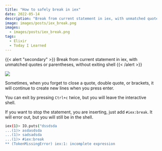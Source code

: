 ```yaml
---
title: "How to safely break in iex"
date: 2022-05-14
description: "Break from current statement in iex, with unmatched quotes or parentheses, without exiting shell"
image: images/posts/iex_break.png
images:
  - images/posts/iex_break.png
tags:
  - Elixir
  - Today I Learned
---
```


{{< alert "secondary" >}}
Break from current statement in iex, with unmatched quotes or parentheses, without exiting shell
{{< /alert >}}

![](https://media.giphy.com/media/Rk8CZk8M7UHzG/giphy.gif)

Sometimes, when you forget to close a quote, double quote, or brackets, it will continue to create new lines when you press enter.

You can exit by pressing `Ctrl+c` twice, but you will leave the interactive shell.

If you want to stop the statement, you are inserting, just add `#iex:break`. It will error out, but you will still be in the shell.

```sh
iex(1)> IO.puts("dssdsda
...(1)> asdasdsda
...(1)> sadsadsda
...(1)> #iex:break
** (TokenMissingError) iex:1: incomplete expression
```
